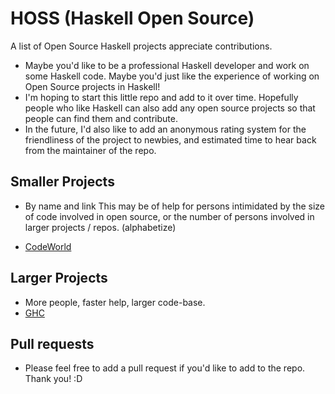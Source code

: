 # HOSS (Haskell Open Source)
A list of Open Source Haskell projects appreciate contributions.

- Maybe you'd like to be a professional Haskell developer and work on some Haskell code. Maybe you'd just like the experience
  of working on Open Source projects in Haskell!
- I'm hoping to start this little repo and add to it over time. Hopefully people who like Haskell
  can also add any open source projects so that people can find them and contribute.
- In the future, I'd also like to add an anonymous rating system for the friendliness of the project
  to newbies, and estimated time to hear back from the maintainer of the repo.

## Smaller Projects
- By name and link This may be of help for persons intimidated by the size of code involved in open source, or
  the number of persons involved in larger projects / repos. (alphabetize)
  
- [CodeWorld](https://github.com/google/codeworld)


## Larger Projects
- More people, faster help, larger code-base.
- [GHC](https://github.com/ghc/ghc)

## Pull requests
- Please feel free to add a pull request if you'd like to add to the repo. Thank you! :D

